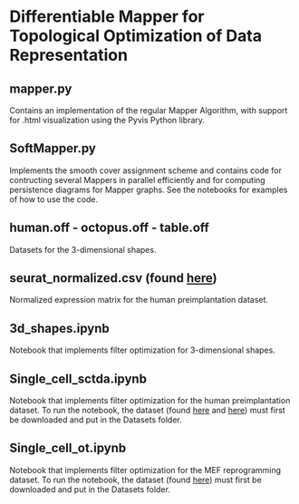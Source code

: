 
# Differentiable Mapper for Topological Optimization of Data Representation 


## mapper.py

Contains an implementation of the regular Mapper Algorithm, with support for .html visualization using the Pyvis Python library.

## SoftMapper.py

Implements the smooth cover assignment scheme and contains code for contructing several Mappers in parallel efficiently and for computing persistence diagrams for Mapper graphs. See the notebooks for examples of how to use the code.

## human.off - octopus.off - table.off

Datasets for the 3-dimensional shapes.

## seurat_normalized.csv (found [here](https://drive.google.com/file/d/1e6_zN74-2mo4pMm-udBDQOsHJKHj1Q-5/view?usp=sharing))

Normalized expression matrix for the human preimplantation dataset.

## 3d_shapes.ipynb

Notebook that implements filter optimization for 3-dimensional shapes.

## Single_cell_sctda.ipynb

Notebook that implements filter optimization for the human preimplantation dataset. To run the notebook, the dataset (found [here](https://www.dropbox.com/s/ma80a641miteyxf/scTDA%20Tutorial.tar.gz?dl=0) and [here](https://drive.google.com/file/d/1e6_zN74-2mo4pMm-udBDQOsHJKHj1Q-5/view?usp=sharing)) must first be downloaded and put in the Datasets folder.

## Single_cell_ot.ipynb

Notebook that implements filter optimization for the MEF reprogramming dataset. To run the notebook, the dataset (found [here](https://drive.google.com/open?id=1E494DhIx5RLy0qv_6eWa9426Bfmq28po)) must first be downloaded and put in the Datasets folder.